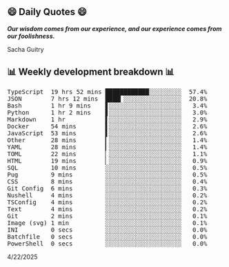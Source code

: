 ## 😄 Daily Quotes 😄

_**Our wisdom comes from our experience, and our experience comes from our foolishness.**_

Sacha Guitry



## 📊 Weekly development breakdown 📊

<pre>TypeScript  19 hrs 52 mins ████████████░░░░░░░░░  57.4%
JSON        7 hrs 12 mins  ████▎░░░░░░░░░░░░░░░░  20.8%
Bash        1 hr 9 mins    ▋░░░░░░░░░░░░░░░░░░░░   3.4%
Python      1 hr 2 mins    ▋░░░░░░░░░░░░░░░░░░░░   3.0%
Markdown    1 hr           ▌░░░░░░░░░░░░░░░░░░░░   2.9%
Docker      54 mins        ▌░░░░░░░░░░░░░░░░░░░░   2.6%
JavaScript  53 mins        ▌░░░░░░░░░░░░░░░░░░░░   2.6%
Other       28 mins        ▎░░░░░░░░░░░░░░░░░░░░   1.4%
YAML        28 mins        ▎░░░░░░░░░░░░░░░░░░░░   1.4%
TOML        22 mins        ▏░░░░░░░░░░░░░░░░░░░░   1.1%
HTML        19 mins        ▏░░░░░░░░░░░░░░░░░░░░   0.9%
SQL         10 mins        ░░░░░░░░░░░░░░░░░░░░░   0.5%
Pug         9 mins         ░░░░░░░░░░░░░░░░░░░░░   0.5%
CSS         8 mins         ░░░░░░░░░░░░░░░░░░░░░   0.4%
Git Config  6 mins         ░░░░░░░░░░░░░░░░░░░░░   0.3%
Nushell     4 mins         ░░░░░░░░░░░░░░░░░░░░░   0.2%
TSConfig    4 mins         ░░░░░░░░░░░░░░░░░░░░░   0.2%
Text        4 mins         ░░░░░░░░░░░░░░░░░░░░░   0.2%
Git         2 mins         ░░░░░░░░░░░░░░░░░░░░░   0.1%
Image (svg) 1 min          ░░░░░░░░░░░░░░░░░░░░░   0.1%
INI         0 secs         ░░░░░░░░░░░░░░░░░░░░░   0.0%
Batchfile   0 secs         ░░░░░░░░░░░░░░░░░░░░░   0.0%
PowerShell  0 secs         ░░░░░░░░░░░░░░░░░░░░░   0.0%</pre>

4/22/2025